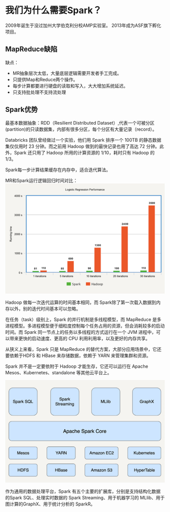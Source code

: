 # 我们为什么需要Spark？
2009年诞生于没过加州大学伯克利分校AMP实验室。
2013年成为ASF旗下孵化项目。

## MapReduce缺陷
缺点：
- MR抽象层次太低，大量底层逻辑需要开发者手工完成。
- 只提供Map和Reduce两个操作。
- 每步计算都要进行硬盘的读取和写入，大大增加系统延迟。
- 只支持批处理不支持流处理

## Spark优势
最基本数据抽象：RDD（Resilient Distributed Dataset）,代表一个可被分区(partition)的只读数据集，内部有很多分区，每个分区有大量记录（record）。

Databricks 团队曾经做过一个实验，他们用 Spark 排序一个 100TB 的静态数据集仅仅用时 23 分钟。而之前用 Hadoop 做到的最快记录也用了高达 72 分钟。此外，Spark 还只用了 Hadoop 所用的计算资源的 1/10，耗时只有 Hadoop 的 1/3。

Spark每一步计算结果缓存在内存中，适合迭代算法。

MR和Spark运行逻辑回归时间对比：
![](assets/markdown-img-paste-20190524223708879.png)

Hadoop 做每一次迭代运算的时间基本相同，而 Spark除了第一次载入数据到内存以外，别的迭代时间基本可以忽略。

在任务（task）级别上，Spark 的并行机制是多线程模型，而 MapReduce 是多进程模型。多进程模型便于细粒度控制每个任务占用的资源，但会消耗较多的启动时间。而 Spark 同一节点上的任务以多线程的方式运行在一个 JVM 进程中，可以带来更快的启动速度、更高的 CPU 利用利用率，以及更好的内存共享。


从狭义上来看，Spark 只是 MapReduce 的替代方案，大部分应用场景中，它还要依赖于HDFS 和 HBase 来存储数据，依赖于 YARN 来管理集群和资源。

Spark 并不是一定要依附于 Hadoop 才能生存，它还可以运行在 Apache Mesos、Kubernetes、standalone 等其他云平台上。

![](assets/markdown-img-paste-20190524224200310.png)

作为通用的数据处理平台，Spark 有五个主要的扩展库，分别是支持结构化数据的Spark SQL、处理实时数据的 Spark Streaming、用于机器学习的 MLlib、用于图计算的GraphX、用于统计分析的 SparkR。
